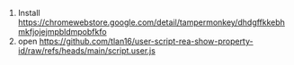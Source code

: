 1. Install https://chromewebstore.google.com/detail/tampermonkey/dhdgffkkebhmkfjojejmpbldmpobfkfo
2. open https://github.com/tlan16/user-script-rea-show-property-id/raw/refs/heads/main/script.user.js
